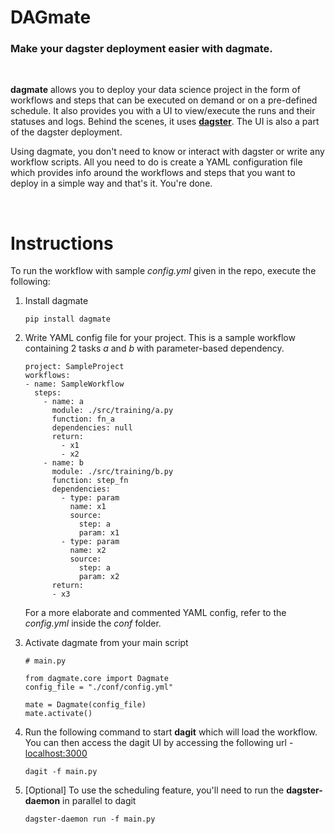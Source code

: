 # DAGmate

### Make your **dagster** deployment easier with **dagmate**.

<br>

**dagmate** allows you to deploy your data science project in the form of workflows and steps that can be executed on demand or on a pre-defined schedule. It also provides you with a UI to view/execute the runs and their statuses and logs. Behind the scenes, it uses [**dagster**](https://dagster.io/). The UI is also a part of the dagster deployment.

Using dagmate, you don't need to know or interact with dagster or write any workflow scripts. All you need to do is create a YAML configuration file which provides info around the workflows and steps that you want to deploy in a simple way and that's it. You're done.

<br>

# Instructions

To run the workflow with sample *config.yml* given in the repo, execute the following:

1. Install dagmate

    ```
    pip install dagmate
    ```

2. Write YAML config file for your project. This is a sample workflow containing 2 tasks *a* and *b* with parameter-based dependency.

    ```
    project: SampleProject
    workflows:
    - name: SampleWorkflow
      steps:
        - name: a
          module: ./src/training/a.py
          function: fn_a
          dependencies: null
          return:
            - x1
            - x2
        - name: b
          module: ./src/training/b.py
          function: step_fn
          dependencies:
            - type: param
              name: x1
              source:
                step: a
                param: x1
            - type: param
              name: x2
              source:
                step: a
                param: x2
          return:
          - x3
    ```

    For a more elaborate and commented YAML config, refer to the *config.yml* inside the *conf* folder.

3. Activate dagmate from your main script

    ```
    # main.py

    from dagmate.core import Dagmate
    config_file = "./conf/config.yml"
    
    mate = Dagmate(config_file)
    mate.activate()
    ```

4. Run the following command to start **dagit** which will load the workflow. You can then access the dagit UI by accessing the following url - [localhost:3000](http://127.0.0.1:3000)

    ```
    dagit -f main.py
    ```
5. [Optional] To use the scheduling feature, you'll need to run the **dagster-daemon** in parallel to dagit

    ```
    dagster-daemon run -f main.py
    ```

